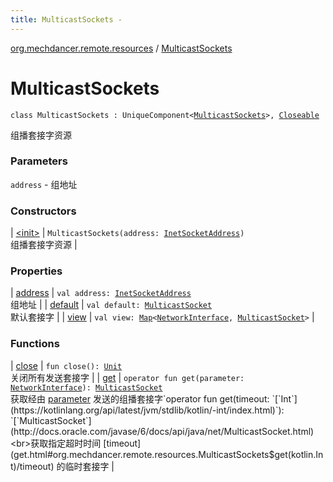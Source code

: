```yaml
---
title: MulticastSockets - 
---
```


[org.mechdancer.remote.resources](../index.html) / [MulticastSockets](./index.html)

# MulticastSockets

`class MulticastSockets : UniqueComponent<`[`MulticastSockets`](./index.html)`>, `[`Closeable`](http://docs.oracle.com/javase/6/docs/api/java/io/Closeable.html)

组播套接字资源

### Parameters

`address` - 组地址

### Constructors

| [&lt;init&gt;](-init-.html) | `MulticastSockets(address: `[`InetSocketAddress`](http://docs.oracle.com/javase/6/docs/api/java/net/InetSocketAddress.html)`)`<br>组播套接字资源 |

### Properties

| [address](address.html) | `val address: `[`InetSocketAddress`](http://docs.oracle.com/javase/6/docs/api/java/net/InetSocketAddress.html)<br>组地址 |
| [default](default.html) | `val default: `[`MulticastSocket`](http://docs.oracle.com/javase/6/docs/api/java/net/MulticastSocket.html)<br>默认套接字 |
| [view](view.html) | `val view: `[`Map`](https://kotlinlang.org/api/latest/jvm/stdlib/kotlin.collections/-map/index.html)`<`[`NetworkInterface`](http://docs.oracle.com/javase/6/docs/api/java/net/NetworkInterface.html)`, `[`MulticastSocket`](http://docs.oracle.com/javase/6/docs/api/java/net/MulticastSocket.html)`>` |

### Functions

| [close](close.html) | `fun close(): `[`Unit`](https://kotlinlang.org/api/latest/jvm/stdlib/kotlin/-unit/index.html)<br>关闭所有发送套接字 |
| [get](get.html) | `operator fun get(parameter: `[`NetworkInterface`](http://docs.oracle.com/javase/6/docs/api/java/net/NetworkInterface.html)`): `[`MulticastSocket`](http://docs.oracle.com/javase/6/docs/api/java/net/MulticastSocket.html)<br>获取经由 [parameter](get.html#org.mechdancer.remote.resources.MulticastSockets$get(java.net.NetworkInterface)/parameter) 发送的组播套接字`operator fun get(timeout: `[`Int`](https://kotlinlang.org/api/latest/jvm/stdlib/kotlin/-int/index.html)`): `[`MulticastSocket`](http://docs.oracle.com/javase/6/docs/api/java/net/MulticastSocket.html)<br>获取指定超时时间 [timeout](get.html#org.mechdancer.remote.resources.MulticastSockets$get(kotlin.Int)/timeout) 的临时套接字 |

